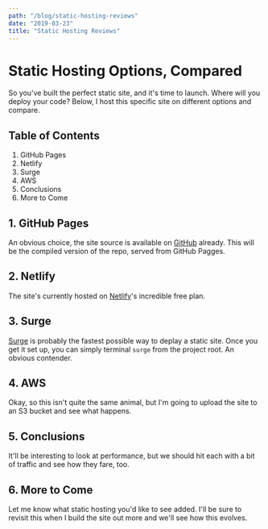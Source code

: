 ```yaml
---
path: "/blog/static-hosting-reviews"
date: "2019-03-23"
title: "Static Hosting Reviews"
---
```


# Static Hosting Options, Compared

So you've built the perfect static site, and it's time to launch. Where will you deploy your code? Below, I host this specific site on different options and compare.

## Table of Contents

1. GitHub Pages
2. Netlify
3. Surge
4. AWS
5. Conclusions
6. More to Come

## 1. GitHub Pages

An obvious choice, the site source is available on [GitHub](https://github.com/delster/delster-portfolio) already. This will be the compiled version of the repo, served from GitHub Pagges.

## 2. Netlify

The site's currently hosted on [Netlify](https://www.netlify.com/)'s incredible free plan.

## 3. Surge

[Surge](https://surge.sh/) is probably the fastest possible way to deplay a static site. Once you get it set up, you can simply terminal `surge` from the project root. An obvious contender.

## 4. AWS

Okay, so this isn't quite the same animal, but I'm going to upload the site to an S3 bucket and see what happens.

## 5. Conclusions

It'll be interesting to look at performance, but we should hit each with a bit of traffic and see how they fare, too.

## 6. More to Come

Let me know what static hosting you'd like to see added. I'll be sure to revisit this when I build the site out more and we'll see how this evolves.